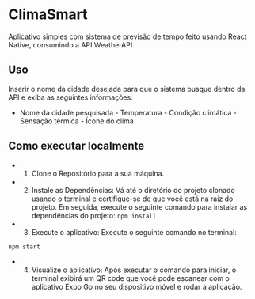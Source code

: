 # ClimaSmart
Aplicativo simples com sistema de previsão de tempo feito usando React Native, consumindo a API WeatherAPI.

## Uso
Inserir o nome da cidade desejada para que o sistema busque dentro da API e exiba as seguintes informações:
- Nome da cidade pesquisada - Temperatura - Condição climática - Sensação térmica - Ícone do clima 

## Como executar localmente
- 1. Clone o Repositório para a sua máquina.

- 2. Instale as Dependências:
Vá até o diretório do projeto clonado usando o terminal e certifique-se de que você está na raiz do projeto. Em seguida, execute o seguinte comando para instalar as dependências do projeto:
``` npm install ```

- 3. Execute o aplicativo:
Execute o seguinte comando no terminal:

``` npm start ```

- 4. Visualize o aplicativo:
Após executar o comando para iniciar, o terminal exibirá um QR code que você pode escanear com o aplicativo Expo Go no seu dispositivo móvel e rodar a aplicação.
